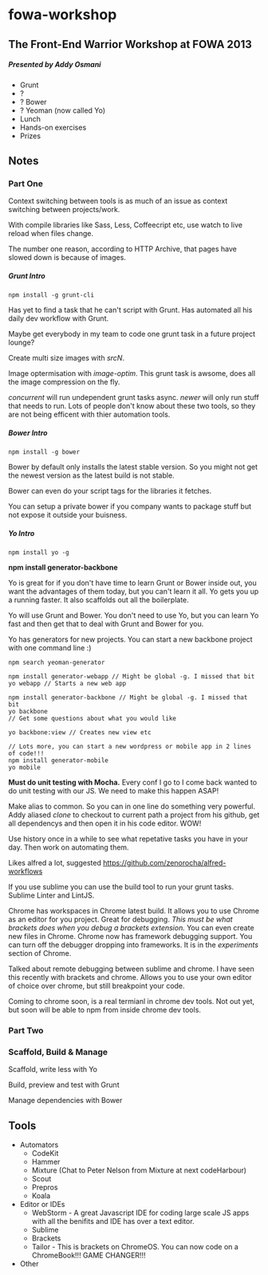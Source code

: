 # fowa-workshop

## The Front-End Warrior Workshop at FOWA 2013

##### Presented by Addy Osmani

- Grunt
- ?
- ? Bower
- ? Yeoman (now called Yo)
- Lunch
- Hands-on exercises
- Prizes

## Notes

### Part One

Context switching between tools is as much of an issue as context switching between projects/work.

With compile libraries like Sass, Less, Coffeecript etc, use watch to live reload when files change.

The number one reason, according to HTTP Archive, that pages have slowed down is because of images.

##### Grunt Intro

	npm install -g grunt-cli

Has yet to find a task that he can't script with Grunt. Has automated all his daily dev workflow with Grunt.

Maybe get everybody in my team to code one grunt task in a future project lounge?

Create multi size images with _srcN_.

Image optermisation with _image-optim_. This grunt task is awsome, does all the image compression on the fly.

_concurrent_ will run undependent grunt tasks async. _newer_ will only run stuff that needs to run. Lots of people don't know about these two tools, so they are not being efficent with thier automation tools.

##### Bower Intro

	npm install -g bower

Bower by default only installs the latest stable version. So you might not get the newest version as the latest build is not stable.

Bower can even do your script tags for the libraries it fetches.

You can setup a private bower if you company wants to package stuff but not expose it outside your buisness.

##### Yo Intro

	npm install yo -g

**npm install generator-backbone**

Yo is great for if you don't have time to learn Grunt or Bower inside out, you want the advantages of them today, but you can't learn it all. Yo gets you up a running faster. It also scaffolds out all the boilerplate.

Yo will use Grunt and Bower. You don't need to use Yo, but you can learn Yo fast and then get that to deal with Grunt and Bower for you.

Yo has generators for new projects. You can start a new backbone project with one command line :)

	npm search yeoman-generator

	npm install generator-webapp // Might be global -g. I missed that bit
	yo webapp // Starts a new web app

	npm install generator-backbone // Might be global -g. I missed that bit
	yo backbone
	// Get some questions about what you would like

	yo backbone:view // Creates new view etc

	// Lots more, you can start a new wordpress or mobile app in 2 lines of code!!!
	npm install generator-mobile
	yo mobile

**Must do unit testing with Mocha.** Every conf I go to I come back wanted to do unit testing with our JS. We need to make this happen ASAP!

Make alias to common. So you can in one line do something very powerful. Addy aliased _clone_ to checkout to current path a project from his github, get all dependencys and then open it in his code editor. WOW!

Use history once in a while to see what repetative tasks you have in your day. Then work on automating them.

Likes alfred a lot, suggested https://github.com/zenorocha/alfred-workflows

If you use sublime you can use the build tool to run your grunt tasks. Sublime Linter and LintJS.

Chrome has workspaces in Chrome latest build. It allows you to use Chrome as an editor for you project. Great for debugging. _This must be what brackets does when you debug a brackets extension._
You can even create new files in Chrome. Chrome now has framework debugging support. You can turn off the debugger dropping into frameworks. It is in the _experiments_ section of Chrome.

Talked about remote debugging between sublime and chrome. I have seen this recently with brackets and chrome. Allows you to use your own editor of choice over chrome, but still breakpoint your code.

Coming to chrome soon, is a real termianl in chrome dev tools. Not out yet, but soon will be able to npm from inside chrome dev tools.

### Part Two





### Scaffold, Build & Manage

Scaffold, write less with Yo

Build, preview and test with Grunt

Manage dependencies with Bower


## Tools

* Automators
	* CodeKit
	* Hammer
	* Mixture (Chat to Peter Nelson from Mixture at next codeHarbour)
	* Scout
	* Prepros
	* Koala
* Editor or IDEs
	* WebStorm - A great Javascript IDE for coding large scale JS apps with all the benifits and IDE has over a text editor.
	* Sublime
	* Brackets
	* Tailor - This is brackets on ChromeOS. You can now code on a ChromeBook!!! GAME CHANGER!!!
* Other

